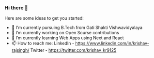 ### Hi there 👋

Here are some ideas to get you started:
- 🏫 I'm currently pursuing B.Tech from Gati Shakti Vishwavidyalaya
- 🔭 I’m currently working on Open Sourse contributions
- 🌱 I’m currently learning Web Apps using Next and React
- 📫 How to reach me: LinkedIn - https://www.linkedin.com/in/krishav-rajsingh/
                       Twitter - https://twitter.com/krishav_kr9125
                        
  
<!--
**KrishavRajSingh/KrishavRajSingh** is a ✨ _special_ ✨ repository because its `README.md` (this file) appears on your GitHub profile.


-->
